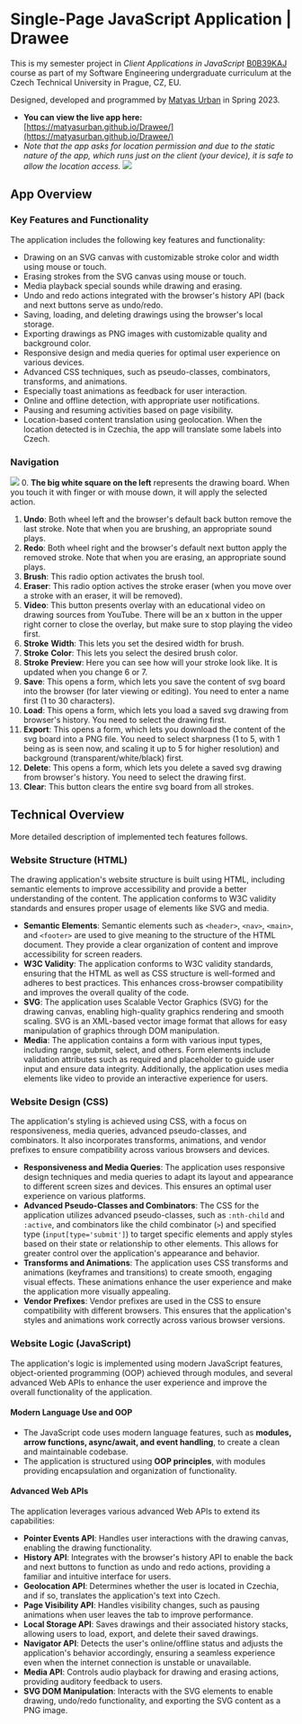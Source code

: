 # Single-Page JavaScript Application | Drawee

This is my semester project in *Client Applications in JavaScript*  [B0B39KAJ](https://bilakniha.cvut.cz/cs/predmet3132206.html#gsc.tab=0) course as part of my Software Engineering undergraduate curriculum at the Czech Technical University in Prague, CZ, EU.

Designed, developed and programmed by  [Matyas Urban](https://www.linkedin.com/in/matyasurban/)  in Spring 2023.

* **You can view the live app here:** [https://matyasurban.github.io/Drawee/](https://matyasurban.github.io/Drawee/)
* _Note that the app asks for location permission and due to the static nature of the app, which runs just on the client (your device), it is safe to allow the location access._
![](readme-pictures/mockups.png)
## App Overview
### Key Features and Functionality
The application includes the following key features and functionality:
* Drawing on an SVG canvas with customizable stroke color and width using mouse or touch.
* Erasing strokes from the SVG canvas using mouse or touch.
* Media playback special sounds while drawing and erasing.
* Undo and redo actions integrated with the browser's history API (back and next buttons serve as undo/redo.
* Saving, loading, and deleting drawings using the browser's local storage.
* Exporting drawings as PNG images with customizable quality and background color.
* Responsive design and media queries for optimal user experience on various devices.
* Advanced CSS techniques, such as pseudo-classes, combinators, transforms, and animations.
* Especially toast animations as feedback for user interaction.
* Online and offline detection, with appropriate user notifications.
* Pausing and resuming activities based on page visibility.
* Location-based content translation using geolocation. When the location detected is in Czechia, the app will translate some labels into Czech.
### Navigation
![](readme-pictures/navigation.jpg)
0. **The big white square on the left** represents the drawing board. When you touch it with finger or with mouse down, it will apply the selected action.
1. **Undo**: Both wheel left and the browser's default back button remove the last stroke. Note that when you are brushing, an appropriate sound plays.
2. **Redo**: Both wheel right and the browser's default next button apply the removed stroke. Note that when you are erasing, an appropriate sound plays.
3. **Brush**: This radio option activates the brush tool.
4. **Eraser**: This radio option actives the stroke eraser (when you move over a stroke with an eraser, it will be removed).
5. **Video**: This button presents overlay with an educational video on drawing sources from YouTube. There will be an x button in the upper right corner to close the overlay, but make sure to stop playing the video first.
6. **Stroke** **Width**: This lets you set the desired width for brush.
7. **Stroke** **Color**: This lets you select the desired brush color.
8. **Stroke** **Preview**: Here you can see how will your stroke look like. It is updated when you change 6 or 7.
9. **Save**: This opens a form, which lets you save the content of svg board into the browser (for later viewing or editing). You need to enter a name first (1 to 30 characters).
10. **Load**: This opens a form, which lets you load a saved svg drawing from browser's history. You need to select the drawing first.
11. **Export**: This opens a form, which lets you download the content of the svg board into a PNG file. You need to select sharpness (1 to 5, with 1 being as is seen now, and scaling it up to 5 for higher resolution) and background (transparent/white/black) first.
12. **Delete**: This opens a form, which lets you delete a saved svg drawing from browser's history. You need to select the drawing first.
13. **Clear**: This button clears the entire svg board from all strokes.
## Technical Overview
More detailed description of implemented tech features follows.
### Website Structure (HTML)
The drawing application's website structure is built using HTML, including semantic elements to improve accessibility and provide a better understanding of the content. The application conforms to W3C validity standards and ensures proper usage of elements like SVG and media.

* **Semantic Elements**: Semantic elements such as `<header>`, `<nav>`, `<main>`, and `<footer>` are used to give meaning to the structure of the HTML document. They provide a clear organization of content and improve accessibility for screen readers.
* **W3C Validity**: The application conforms to W3C validity standards, ensuring that the HTML as well as CSS structure is well-formed and adheres to best practices. This enhances cross-browser compatibility and improves the overall quality of the code.
* **SVG**: The application uses Scalable Vector Graphics (SVG) for the drawing canvas, enabling high-quality graphics rendering and smooth scaling. SVG is an XML-based vector image format that allows for easy manipulation of graphics through DOM manipulation.
* **Media**: The application contains a form with various input types, including range, submit, select, and others. Form elements include validation attributes such as required and placeholder to guide user input and ensure data integrity. Additionally, the application uses media elements like video to provide an interactive experience for users.
### Website Design (CSS)
The application's styling is achieved using CSS, with a focus on responsiveness, media queries, advanced pseudo-classes, and combinators. It also incorporates transforms, animations, and vendor prefixes to ensure compatibility across various browsers and devices.

* **Responsiveness and Media Queries**: The application uses responsive design techniques and media queries to adapt its layout and appearance to different screen sizes and devices. This ensures an optimal user experience on various platforms.
* **Advanced Pseudo-Classes and Combinators**: The CSS for the application utilizes advanced pseudo-classes, such as `:nth-child` and `:active`, and combinators like the child combinator (`>`) and specified type (`input[type='submit']`) to target specific elements and apply styles based on their state or relationship to other elements. This allows for greater control over the application's appearance and behavior.
* **Transforms and Animations**: The application uses CSS transforms and animations (keyframes and transitions) to create smooth, engaging visual effects. These animations enhance the user experience and make the application more visually appealing.
* **Vendor Prefixes**: Vendor prefixes are used in the CSS to ensure compatibility with different browsers. This ensures that the application's styles and animations work correctly across various browser versions.
### Website Logic (JavaScript)
The application's logic is implemented using modern JavaScript features, object-oriented programming (OOP) achieved through modules, and several advanced Web APIs to enhance the user experience and improve the overall functionality of the application.

#### Modern Language Use and OOP
* The JavaScript code uses modern language features, such as **modules, arrow functions, async/await, and event handling**, to create a clean and maintainable codebase.
* The application is structured using **OOP principles**, with modules providing encapsulation and organization of functionality.
#### Advanced Web APIs
The application leverages various advanced Web APIs to extend its capabilities:

* **Pointer Events API**: Handles user interactions with the drawing canvas, enabling the drawing functionality.
* **History API**: Integrates with the browser's history API to enable the back and next buttons to function as undo and redo actions, providing a familiar and intuitive interface for users.
* **Geolocation API**: Determines whether the user is located in Czechia, and if so, translates the application's text into Czech.
* **Page Visibility API**: Handles visibility changes, such as pausing animations when user leaves the tab to improve performance.
* **Local Storage API**: Saves drawings and their associated history stacks, allowing users to load, export, and delete their saved drawings.
* **Navigator API**: Detects the user's online/offline status and adjusts the application's behavior accordingly, ensuring a seamless experience even when the internet connection is unstable or unavailable.
* **Media API**: Controls audio playback for drawing and erasing actions, providing auditory feedback to users.
* **SVG DOM Manipulation**: Interacts with the SVG elements to enable drawing, undo/redo functionality, and exporting the SVG content as a PNG image.
